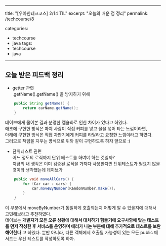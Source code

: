---
title: "[우아한테크코스] 2/14 TIL"
excerpt: "오늘의 배운 점 정리"
permalink: /techcourse/8

categories:
  - techcourse
  - java
tags:
  - techcourse
  - java
---- 
## 오늘 받은 피드백 정리

- getter 관련  
.getName().getName() 을 방지하기 위해
```java
    public String getName() {
        return carName.getName();
    }
```    
데이브에게 물어본 결과 분명한 캡슐화로 인한 차이가 있다고 하였다.  
애초에 구현한 방식은 마치 사람이 직접 커피를 넣고 물을 넣어 타는 느낌이라면,  
아래에 구현한 방식은 직접 자판기에게 커피를 타달라고 요청한 느낌이라고 하였다.  
그러므로 책임을 지우는 방식으로 위와 같이 구현하도록 하자 앞으로 :)  

- 단위테스트 관련  
어느 정도의 로직까지 단위 테스트를 하여야 하는 것일까?  
지금의 내 생각은 이미 검증된 로직을 가져다 사용한다면 단위테스트가 필요치 않을 것이라 생각했는데 데이브가  
```java
    public void moveAllCars() {
        for (Car car : cars) {
            car.moveByNumber(RandomNumber.make());
        }
    }
```  
이 부분에서 moveByNumber가 동일하게 호출되는지 어떻게 알 수 있을지에 대해서 고민해보라고 추천하였다.  
데이브는 **개발자가 모든 오류 상황에 대해서 대처하기 힘들기에 요구사항에 맞는 테스트를 먼저 작성한 후 서비스를 운영하며 에러가 나는 부분에 대해 추가적으로 테스트를 보완해야한다** 고 하였다. 뿐만 아니라, 다른 객체에서 호출될 가능성이 있는 모든 public 메서드는 우선 테스트를 작성하도록 하자.  